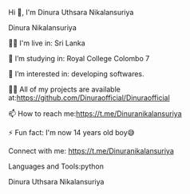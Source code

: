 Hi 👋, I'm Dinura Uthsara Nikalansuriya 

Dinura Nikalansuriya 

🚶‍♂️ I'm live in: Sri Lanka

🌱 I’m studying in: Royal College Colombo 7

🤝 I’m interested in: developing softwares.

👨‍💻 All of my projects are available at:https://github.com/Dinuraofficial/Dinuraofficial

📫 How to reach me:https://t.me/Dinuranikalansuriya

⚡ Fun fact: I'm now 14 years old boy😅

Connect with me:
https://t.me/Dinuranikalansuriya

Languages and Tools:python 

Dinura Uthsara Nikalansuriya 
